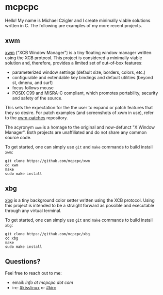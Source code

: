 # mcpcpc 

Hello! My name is Michael Czigler and I create minimally viable solutions written 
in C. The following are examples of my more recent projects.

## xwm

[xwm](https://github.com/mcpcpc/xwm) ("XCB Window Manager") is a tiny floating 
window manager written using the XCB protocol. This project is considered a
minimally viable solution and, therefore, provides a limited set of out-of-box
features:

* parameterized window settings (default size, borders, colors, etc.)
* configurable and extendable key bindings and default utilities (beyond st, 
  dmenu, and surf)
* focus follows mouse
* POSIX C99 and MISRA-C compliant, which  promotes portability, security and 
  safety of the source.

This sets the expectation for the the user to expand or patch features that they
so desire. For patch examples (and screenshots of xwm in use), refer to the
[xwm-patches](http://github.com/mcpcpc/xwm-patches) repository.

The acyronym `xwm` is a homage to the original and now-defunct "X Window Manager". 
Both projects are unaffiliated and do not share any common source code.

To get started, one can simply use `git` and `make` commands to build install
`xwm`:

```
git clone https://github.com/mcpcpc/xwm
cd xwm
make
sudo make install
```

## xbg

[xbg](https://github.com/mcpcpc/xbg) is a tiny background color setter written 
using the XCB protocol. Using this project is intended to be a straight forward
as possible and executable through any virtual terminal.

To get started, one can simply use `git` and `make` commands to build install 
`xbg`:

```
git clone https://github.com/mcpcpc/xbg
cd xbg
make
sudo make install
```

## Questions?

Feel free to reach out to me:

* email: *info at mcpcpc dot com*
* irc: [#kisslinux](https://freenode.logbot.info/kisslinux) or [#kirc](https://freenode.logbot.info/kirc)
